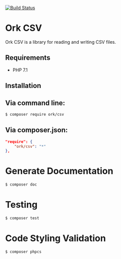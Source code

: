 [![Build Status](https://secure.travis-ci.org/AlexHowansky/ork-csv.svg?branch=master)](https://secure.travis-ci.org/AlexHowansky/ork-csv)

# Ork CSV

Ork CSV is a library for reading and writing CSV files.

## Requirements
* PHP 7.1

## Installation

## Via command line:
```bash
$ composer require ork/csv
```

## Via composer.json:
```json
"require": {
    "ork/csv": "*"
},
```

# Generate Documentation
```bash
$ composer doc
```

# Testing
```bash
$ composer test
```

# Code Styling Validation
```bash
$ composer phpcs
```
